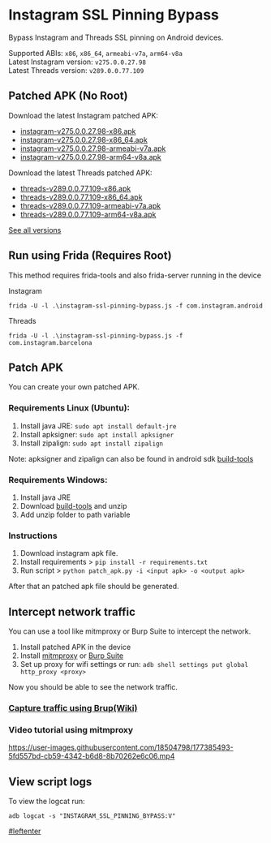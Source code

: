 # Instagram SSL Pinning Bypass

Bypass Instagram and Threads SSL pinning on Android devices.  

Supported ABIs: `x86`, `x86_64`, `armeabi-v7a`, `arm64-v8a`  
Latest Instagram version: `v275.0.0.27.98`  
Latest Threads version: `v289.0.0.77.109`  

## Patched APK (No Root)

Download the latest Instagram patched APK: 
+ [instagram-v275.0.0.27.98-x86.apk](https://github.com/Eltion/Instagram-SSL-Pinning-Bypass/releases/download/v275.0.0.27.98/instagram-v275.0.0.27.98-x86.apk)
+ [instagram-v275.0.0.27.98-x86_64.apk](https://github.com/Eltion/Instagram-SSL-Pinning-Bypass/releases/download/v275.0.0.27.98/instagram-v275.0.0.27.98-x86_64.apk)
+ [instagram-v275.0.0.27.98-armeabi-v7a.apk](https://github.com/Eltion/Instagram-SSL-Pinning-Bypass/releases/download/v275.0.0.27.98/instagram-v275.0.0.27.98-armeabi-v7a.apk)
+ [instagram-v275.0.0.27.98-arm64-v8a.apk](https://github.com/Eltion/Instagram-SSL-Pinning-Bypass/releases/download/v275.0.0.27.98/instagram-v275.0.0.27.98-arm64-v8a.apk)  

Download the latest Threads patched APK: 
+ [threads-v289.0.0.77.109-x86.apk](https://github.com/Eltion/Instagram-SSL-Pinning-Bypass/releases/download/v289.0.0.77.109-t/threads-v289.0.0.77.109-x86.apk)
+ [threads-v289.0.0.77.109-x86_64.apk](https://github.com/Eltion/Instagram-SSL-Pinning-Bypass/releases/download/v289.0.0.77.109-t/threads-v289.0.0.77.109-x86_64.apk)
+ [threads-v289.0.0.77.109-armeabi-v7a.apk](https://github.com/Eltion/Instagram-SSL-Pinning-Bypass/releases/download/v289.0.0.77.109-t/threads-v289.0.0.77.109-armeabi-v7a.apk)
+ [threads-v289.0.0.77.109-arm64-v8a.apk](https://github.com/Eltion/Instagram-SSL-Pinning-Bypass/releases/download/v289.0.0.77.109-t/threads-v289.0.0.77.109-arm64-v8a.apk)  

[See all versions](https://github.com/NyctophileSkyzo/Instagram-SSL-Pinning-Bypass/releases/)

## Run using Frida (Requires Root)

This method requires frida-tools and also frida-server running in the device  

Instagram
```
frida -U -l .\instagram-ssl-pinning-bypass.js -f com.instagram.android 
```
Threads  
```
frida -U -l .\instagram-ssl-pinning-bypass.js -f com.instagram.barcelona 
```

## Patch APK

You can create your own patched APK. 


### Requirements Linux (Ubuntu):
1. Install java JRE: `sudo apt install default-jre`
2. Install apksigner: `sudo apt install apksigner`
3. Install zipalign: `sudo apt install zipalign`  

Note: apksigner and zipalign can also be found in android sdk [build-tools](https://dl.google.com/android/repository/build-tools_r30.0.1-linux.zip)

### Requirements Windows:
1. Install java JRE
2. Download [build-tools](https://dl.google.com/android/repository/build-tools_r30.0.1-windows.zip) and unzip
3. Add unzip folder to path variable

### Instructions

1. Download instagram apk file.
2. Install requirements > `pip install -r requirements.txt`
3. Run script > `python patch_apk.py -i <input apk> -o <output apk>`

After that an patched apk file should be generated.

## Intercept network traffic

You can use a tool like mitmproxy or Burp Suite to intercept the network.

1. Install patched APK in the device
2. Install [mitmproxy](https://mitmproxy.org/) or [Burp Suite](https://portswigger.net/burp)
3. Set up proxy for wifi settings or run: `adb shell settings put global http_proxy <proxy>`

Now you should be able to see the network traffic.

### [Capture traffic using Brup(Wiki)](https://github.com/NyctophileSkyzo/Instagram-SSL-Pinning-Bypass/wiki/Capture-packets-using-Brup-Suite)

### Video tutorial using mitmproxy
https://user-images.githubusercontent.com/18504798/177385493-5fd557bd-cb59-4342-b6d8-8b70262e6c06.mp4


## View script logs
To view the logcat run:
```
adb logcat -s "INSTAGRAM_SSL_PINNING_BYPASS:V"
```

[#leftenter](#leftenter)
